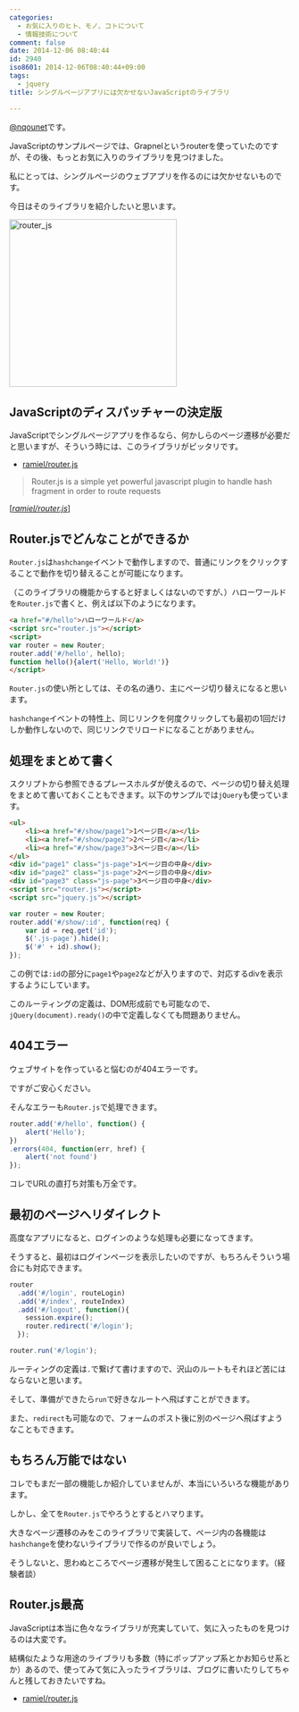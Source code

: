```yaml
---
categories:
  - お気に入りのヒト、モノ、コトについて
  - 情報技術について
comment: false
date: 2014-12-06 08:40:44
id: 2940
iso8601: 2014-12-06T08:40:44+09:00
tags:
  - jquery
title: シングルページアプリには欠かせないJavaScriptのライブラリ

---
```


<p><a href="https://twitter.com/nqounet">@nqounet</a>です。</p>

<p>JavaScriptのサンプルページでは、Grapnelというrouterを使っていたのですが、その後、もっとお気に入りのライブラリを見つけました。</p>

<p>私にとっては、シングルページのウェブアプリを作るのには欠かせないものです。</p>

<p>今日はそのライブラリを紹介したいと思います。</p>



<p><a href="https://www.nqou.net/wp-content/uploads/2014/12/router_js.jpg"><img src="https://www.nqou.net/wp-content/uploads/2014/12/router_js-300x300.jpg" alt="router_js" width="300" height="300" class="alignright size-medium wp-image-2941" /></a></p>

<h2>JavaScriptのディスパッチャーの決定版</h2>

<p>JavaScriptでシングルページアプリを作るなら、何かしらのページ遷移が必要だと思いますが、そういう時には、このライブラリがピッタリです。</p>

<ul>
<li><a href="https://github.com/ramiel/router.js">ramiel/router.js</a></li>
</ul>

<blockquote cite="https://github.com/ramiel/router.js" title="ramiel/router.js" class="blockquote"><p>Router.js is a simple yet powerful javascript plugin to handle hash fragment in order to route requests</p></blockquote>

<div class="cite">[<cite><a href="https://github.com/ramiel/router.js">ramiel/router.js</a></cite>]</div>

<h2>Router.jsでどんなことができるか</h2>

<p><code>Router.js</code>は<code>hashchange</code>イベントで動作しますので、普通にリンクをクリックすることで動作を切り替えることが可能になります。</p>

<p>（このライブラリの機能からすると好ましくはないのですが、）ハローワールドを<code>Router.js</code>で書くと、例えば以下のようになります。</p>

```html
<a href="#/hello">ハローワールド</a>
<script src="router.js"></script>
<script>
var router = new Router;
router.add('#/hello', hello);
function hello(){alert('Hello, World!')}
</script>
```

<p><code>Router.js</code>の使い所としては、その名の通り、主にページ切り替えになると思います。</p>

<p><code>hashchange</code>イベントの特性上、同じリンクを何度クリックしても最初の1回だけしか動作しないので、同じリンクでリロードになることがありません。</p>

<h2>処理をまとめて書く</h2>

<p>スクリプトから参照できるプレースホルダが使えるので、ページの切り替え処理をまとめて書いておくこともできます。以下のサンプルでは<code>jQuery</code>も使っています。</p>

```html
<ul>
    <li><a href="#/show/page1">1ページ目</a></li>
    <li><a href="#/show/page2">2ページ目</a></li>
    <li><a href="#/show/page3">3ページ目</a></li>
</ul>
<div id="page1" class="js-page">1ページ目の中身</div>
<div id="page2" class="js-page">2ページ目の中身</div>
<div id="page3" class="js-page">3ページ目の中身</div>
<script src="router.js"></script>
<script src="jquery.js"></script>
```

```js
var router = new Router;
router.add('#/show/:id', function(req) {
    var id = req.get('id');
    $('.js-page').hide();
    $('#' + id).show();
});
```

<p>この例では<code>:id</code>の部分に<code>page1</code>や<code>page2</code>などが入りますので、対応するdivを表示するようにしています。</p>

<p>このルーティングの定義は、DOM形成前でも可能なので、<code>jQuery(document).ready()</code>の中で定義しなくても問題ありません。</p>

<h2>404エラー</h2>

<p>ウェブサイトを作っていると悩むのが404エラーです。</p>

<p>ですがご安心ください。</p>

<p>そんなエラーも<code>Router.js</code>で処理できます。</p>

```js
router.add('#/hello', function() {
    alert('Hello');
})
.errors(404, function(err, href) {
    alert('not found')
});
```

<p>コレでURLの直打ち対策も万全です。</p>

<h2>最初のページへリダイレクト</h2>

<p>高度なアプリになると、ログインのような処理も必要になってきます。</p>

<p>そうすると、最初はログインページを表示したいのですが、もちろんそういう場合にも対応できます。</p>

```js
router
  .add('#/login', routeLogin)
  .add('#/index', routeIndex)
  .add('#/logout', function(){
    session.expire();
    router.redirect('#/login');
  });

router.run('#/login');
```

<p>ルーティングの定義は<code>.</code>で繋げて書けますので、沢山のルートもそれほど苦にはならないと思います。</p>

<p>そして、準備ができたら<code>run</code>で好きなルートへ飛ばすことができます。</p>

<p>また、<code>redirect</code>も可能なので、フォームのポスト後に別のページヘ飛ばすようなこともできます。</p>

<h2>もちろん万能ではない</h2>

<p>コレでもまだ一部の機能しか紹介していませんが、本当にいろいろな機能があります。</p>

<p>しかし、全てを<code>Router.js</code>でやろうとするとハマります。</p>

<p>大きなページ遷移のみをこのライブラリで実装して、ページ内の各機能は<code>hashchange</code>を使わないライブラリで作るのが良いでしょう。</p>

<p>そうしないと、思わぬところでページ遷移が発生して困ることになります。（経験者談）</p>

<h2>Router.js最高</h2>

<p>JavaScriptは本当に色々なライブラリが充実していて、気に入ったものを見つけるのは大変です。</p>

<p>結構似たような用途のライブラリも多数（特にポップアップ系とかお知らせ系とか）あるので、使ってみて気に入ったライブラリは、ブログに書いたりしてちゃんと残しておきたいですね。</p>

<ul>
<li><a href="https://github.com/ramiel/router.js">ramiel/router.js</a></li>
</ul>
    	
